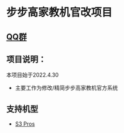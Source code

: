 # 步步高家教机官改项目

## [QQ群](https://jq.qq.com/?_wv=1027&k=XEqlOslZ)

## 项目说明：
本项目始于2022.4.30
- 主要工作为修改/精简步步高家教机官方系统
  
##  支持机型
- [S3 Pros](S3Pros.md)

